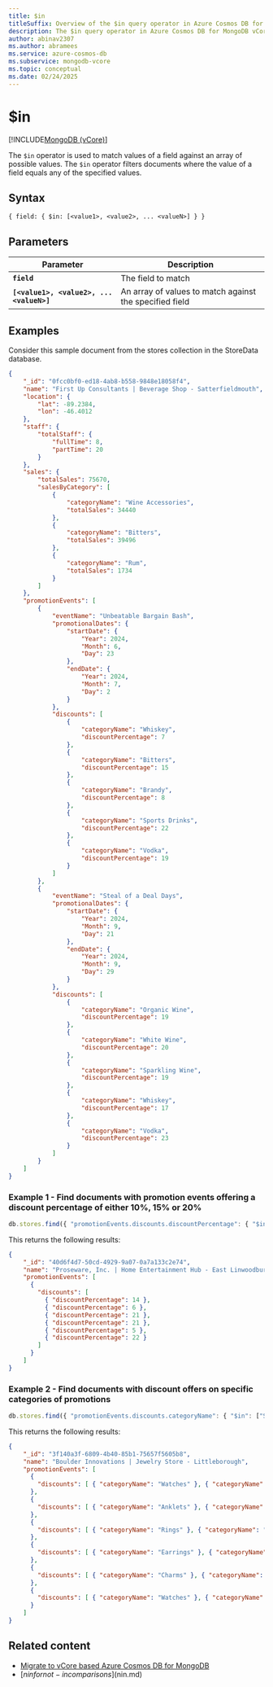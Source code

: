 ```yaml
---
title: $in
titleSuffix: Overview of the $in query operator in Azure Cosmos DB for MongoDB vCore
description: The $in query operator in Azure Cosmos DB for MongoDB vCore matches value of a field against an array of specified values
author: abinav2307
ms.author: abramees
ms.service: azure-cosmos-db
ms.subservice: mongodb-vcore
ms.topic: conceptual
ms.date: 02/24/2025
---
```


# $in

[!INCLUDE[MongoDB (vCore)](~/reusable-content/ce-skilling/azure/includes/cosmos-db/includes/appliesto-mongodb-vcore.md)]

The `$in` operator is used to match values of a field against an array of possible values. The `$in` operator filters documents where the value of a field equals any of the specified values.

## Syntax

```mongodb
{ field: { $in: [<value1>, <value2>, ... <valueN>] } }
```

## Parameters

| Parameter | Description |
| --- | --- |
| **`field`** | The field to match|
| **`[<value1>, <value2>, ... <valueN>]`** | An array of values to match against the specified field|

## Examples
Consider this sample document from the stores collection in the StoreData database.

```json
{
    "_id": "0fcc0bf0-ed18-4ab8-b558-9848e18058f4",
    "name": "First Up Consultants | Beverage Shop - Satterfieldmouth",
    "location": {
        "lat": -89.2384,
        "lon": -46.4012
    },
    "staff": {
        "totalStaff": {
            "fullTime": 8,
            "partTime": 20
        }
    },
    "sales": {
        "totalSales": 75670,
        "salesByCategory": [
            {
                "categoryName": "Wine Accessories",
                "totalSales": 34440
            },
            {
                "categoryName": "Bitters",
                "totalSales": 39496
            },
            {
                "categoryName": "Rum",
                "totalSales": 1734
            }
        ]
    },
    "promotionEvents": [
        {
            "eventName": "Unbeatable Bargain Bash",
            "promotionalDates": {
                "startDate": {
                    "Year": 2024,
                    "Month": 6,
                    "Day": 23
                },
                "endDate": {
                    "Year": 2024,
                    "Month": 7,
                    "Day": 2
                }
            },
            "discounts": [
                {
                    "categoryName": "Whiskey",
                    "discountPercentage": 7
                },
                {
                    "categoryName": "Bitters",
                    "discountPercentage": 15
                },
                {
                    "categoryName": "Brandy",
                    "discountPercentage": 8
                },
                {
                    "categoryName": "Sports Drinks",
                    "discountPercentage": 22
                },
                {
                    "categoryName": "Vodka",
                    "discountPercentage": 19
                }
            ]
        },
        {
            "eventName": "Steal of a Deal Days",
            "promotionalDates": {
                "startDate": {
                    "Year": 2024,
                    "Month": 9,
                    "Day": 21
                },
                "endDate": {
                    "Year": 2024,
                    "Month": 9,
                    "Day": 29
                }
            },
            "discounts": [
                {
                    "categoryName": "Organic Wine",
                    "discountPercentage": 19
                },
                {
                    "categoryName": "White Wine",
                    "discountPercentage": 20
                },
                {
                    "categoryName": "Sparkling Wine",
                    "discountPercentage": 19
                },
                {
                    "categoryName": "Whiskey",
                    "discountPercentage": 17
                },
                {
                    "categoryName": "Vodka",
                    "discountPercentage": 23
                }
            ]
        }
    ]
}
```

### Example 1 - Find documents with promotion events offering a discount percentage of either 10%, 15% or 20%

```javascript
db.stores.find({ "promotionEvents.discounts.discountPercentage": { "$in": [10, 15, 20] }}, {"name": 1, "promotionEvents.discounts.discountPercentage": 1}, {"limit": 1})
```

This returns the following results:
```json
{
    "_id": "40d6f4d7-50cd-4929-9a07-0a7a133c2e74",
    "name": "Proseware, Inc. | Home Entertainment Hub - East Linwoodbury",
    "promotionEvents": [
      {
        "discounts": [
          { "discountPercentage": 14 },
          { "discountPercentage": 6 },
          { "discountPercentage": 21 },
          { "discountPercentage": 21 },
          { "discountPercentage": 5 },
          { "discountPercentage": 22 }
        ]
      }
    ]
}
```

### Example 2 - Find documents with discount offers on specific categories of promotions

```javascript
db.stores.find({ "promotionEvents.discounts.categoryName": { "$in": ["Smoked Salmon", "Anklets"] }}, {"name": 1, "promotionEvents.discounts.categoryName": 1}, {"limit": 1})
```

This returns the following results:
```json
{
    "_id": "3f140a3f-6809-4b40-85b1-75657f5605b8",
    "name": "Boulder Innovations | Jewelry Store - Littleborough",
    "promotionEvents": [
      {
        "discounts": [ { "categoryName": "Watches" }, { "categoryName": "Rings" } ]
      },
      {
        "discounts": [ { "categoryName": "Anklets" }, { "categoryName": "Earrings" } ]
      },
      {
        "discounts": [ { "categoryName": "Rings" }, { "categoryName": "Anklets" } ]
      },
      {
        "discounts": [ { "categoryName": "Earrings" }, { "categoryName": "Necklaces" } ]
      },
      {
        "discounts": [ { "categoryName": "Charms" }, { "categoryName": "Bracelets" } ]
      },
      {
        "discounts": [ { "categoryName": "Watches" }, { "categoryName": "Brooches" } ]
      }
    ]
}
```

## Related content

- [Migrate to vCore based Azure Cosmos DB for MongoDB](https://aka.ms/migrate-to-azure-cosmosdb-for-mongodb-vcore)
- [$nin for not-in comparisons]($nin.md)
